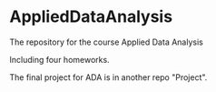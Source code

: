 # AppliedDataAnalysis
The repository for the course Applied Data Analysis

Including four homeworks.

The final project for ADA is in another repo "Project".

